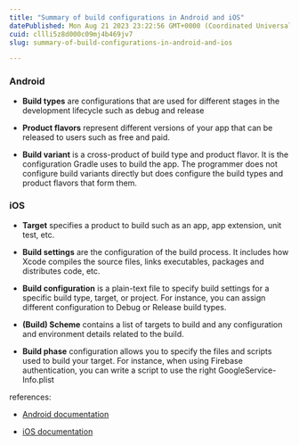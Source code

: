 ```yaml
---
title: "Summary of build configurations in Android and iOS"
datePublished: Mon Aug 21 2023 23:22:56 GMT+0000 (Coordinated Universal Time)
cuid: cllli5z8d000c09mj4b469jv7
slug: summary-of-build-configurations-in-android-and-ios

---
```


### Android

* **Build types** are configurations that are used for different stages in the development lifecycle such as debug and release
    
* **Product flavors** represent different versions of your app that can be released to users such as free and paid.
    
* **Build variant** is a cross-product of build type and product flavor. It is the configuration Gradle uses to build the app. The programmer does not configure build variants directly but does configure the build types and product flavors that form them.
    

### iOS

* **Target** specifies a product to build such as an app, app extension, unit test, etc.
    
* **Build settings** are the configuration of the build process. It includes how Xcode compiles the source files, links executables, packages and distributes code, etc.
    
* **Build configuration** is a plain-text file to specify build settings for a specific build type, target, or project. For instance, you can assign different configuration to Debug or Release build types.
    
* **(Build) Scheme** contains a list of targets to build and any configuration and environment details related to the build.
    
* **Build phase** configuration allows you to specify the files and scripts used to build your target. For instance, when using Firebase authentication, you can write a script to use the right GoogleService-Info.plist
    

references:

* [Android documentation](https://developer.android.com/build)
    
* [iOS documentation](https://developer.apple.com/documentation/xcode/build-system)